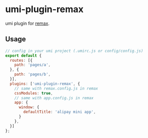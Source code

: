 # umi-plugin-remax

umi plugin for [remax](https://remaxjs.org/).

## Usage

```js
// config in your umi project (.umirc.js or config/config.js)
export default {
  routes: [{
    path: 'pages/a',
  }, {
    path: 'pages/b',
  }],
  plugins: ['umi-plugin-remax', {
    // same with remax.config.js in remax
    cssModules: true,
    // same with app.config.js in remax
    app: {
      window: {
        defaultTitle: 'alipay mini app',
      }
    },
  }]
};
```
